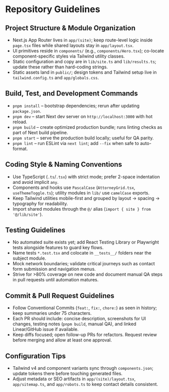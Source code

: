 # Repository Guidelines
## Project Structure & Module Organization
- Next.js App Router lives in `app/(site)`; keep route-level logic inside `page.tsx` files while shared layouts stay in `app/layout.tsx`.
- UI primitives reside in `components/` (e.g., `components/Hero.tsx`); co-locate component-specific styles via Tailwind utility classes.
- Static configuration and copy are in `lib/site.ts` and `lib/results.ts`; update these rather than hard-coding strings.
- Static assets land in `public/`; design tokens and Tailwind setup live in `tailwind.config.ts` and `app/globals.css`.
## Build, Test, and Development Commands
- `pnpm install` – bootstrap dependencies; rerun after updating `package.json`.
- `pnpm dev` – start Next dev server on `http://localhost:3000` with hot reload.
- `pnpm build` – create optimized production bundle; runs linting checks as part of Next build pipeline.
- `pnpm start` – serve the production build locally; useful for QA parity.
- `pnpm lint` – run ESLint via `next lint`; add `--fix` when safe to auto-format.
## Coding Style & Naming Conventions
- Use TypeScript (`.ts`/`.tsx`) with strict mode; prefer 2-space indentation and avoid implicit `any`.
- Components and hooks use `PascalCase` (`AttorneyGrid.tsx`, `useThemeToggle.ts`); utility modules in `lib/` use `camelCase` exports.
- Keep Tailwind utilities mobile-first and grouped by layout → spacing → typography for readability.
- Import shared modules through the `@/` alias (`import { site } from '@/lib/site'`).
## Testing Guidelines
- No automated suite exists yet; add React Testing Library or Playwright tests alongside features to guard key flows.
- Name tests `*.test.tsx` and colocate in `__tests__/` folders near the subject module.
- Mock network boundaries; validate critical journeys such as contact form submission and navigation menus.
- Strive for >80% coverage on new code and document manual QA steps in pull requests until automation matures.
## Commit & Pull Request Guidelines
- Follow Conventional Commits (`feat:`, `fix:`, `chore:`) as seen in history; keep summaries under 75 characters.
- Each PR should include: concise description, screenshots for UI changes, testing notes (`pnpm build`, manual QA), and linked Linear/GitHub issue if available.
- Keep diffs focused; open follow-up PRs for refactors. Request review before merging and allow at least one approval.
## Configuration Tips
- Tailwind v4 and component variants sync through `components.json`; update tokens there before touching generated files.
- Adjust metadata or SEO artifacts in `app/(site)/layout.tsx`, `app/sitemap.ts`, and `app/robots.ts` to keep contact details consistent.
